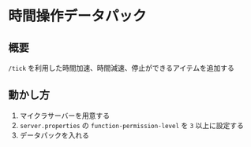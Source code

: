 # 時間操作データパック

## 概要

`/tick` を利用した時間加速、時間減速、停止ができるアイテムを追加する  

## 動かし方

1. マイクラサーバーを用意する
2. `server.properties` の `function-permission-level` を `3` 以上に設定する
3. データパックを入れる
